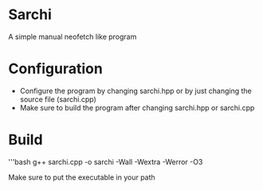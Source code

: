 # Sarchi
A simple manual neofetch like program

# Configuration
- Configure the program by changing sarchi.hpp or by just changing the source file (sarchi.cpp)
- Make sure to build the program after changing sarchi.hpp or sarchi.cpp

# Build
'''bash
g++ sarchi.cpp -o sarchi -Wall -Wextra -Werror -O3

Make sure to put the executable in your path
